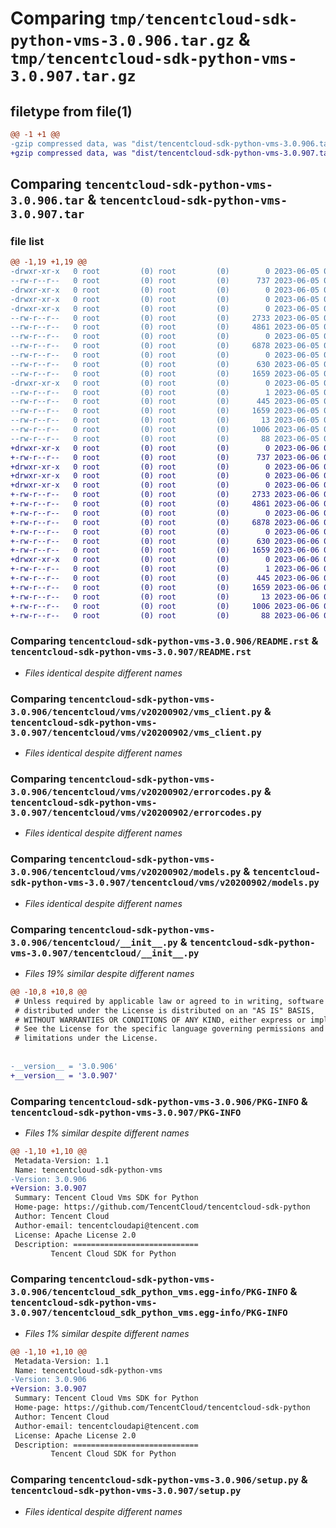 # Comparing `tmp/tencentcloud-sdk-python-vms-3.0.906.tar.gz` & `tmp/tencentcloud-sdk-python-vms-3.0.907.tar.gz`

## filetype from file(1)

```diff
@@ -1 +1 @@
-gzip compressed data, was "dist/tencentcloud-sdk-python-vms-3.0.906.tar", last modified: Mon Jun  5 00:46:17 2023, max compression
+gzip compressed data, was "dist/tencentcloud-sdk-python-vms-3.0.907.tar", last modified: Tue Jun  6 02:38:58 2023, max compression
```

## Comparing `tencentcloud-sdk-python-vms-3.0.906.tar` & `tencentcloud-sdk-python-vms-3.0.907.tar`

### file list

```diff
@@ -1,19 +1,19 @@
-drwxr-xr-x   0 root         (0) root         (0)        0 2023-06-05 00:46:17.000000 tencentcloud-sdk-python-vms-3.0.906/
--rw-r--r--   0 root         (0) root         (0)      737 2023-06-05 00:46:17.000000 tencentcloud-sdk-python-vms-3.0.906/README.rst
-drwxr-xr-x   0 root         (0) root         (0)        0 2023-06-05 00:46:17.000000 tencentcloud-sdk-python-vms-3.0.906/tencentcloud/
-drwxr-xr-x   0 root         (0) root         (0)        0 2023-06-05 00:46:17.000000 tencentcloud-sdk-python-vms-3.0.906/tencentcloud/vms/
-drwxr-xr-x   0 root         (0) root         (0)        0 2023-06-05 00:46:17.000000 tencentcloud-sdk-python-vms-3.0.906/tencentcloud/vms/v20200902/
--rw-r--r--   0 root         (0) root         (0)     2733 2023-06-05 00:46:17.000000 tencentcloud-sdk-python-vms-3.0.906/tencentcloud/vms/v20200902/vms_client.py
--rw-r--r--   0 root         (0) root         (0)     4861 2023-06-05 00:46:17.000000 tencentcloud-sdk-python-vms-3.0.906/tencentcloud/vms/v20200902/errorcodes.py
--rw-r--r--   0 root         (0) root         (0)        0 2023-06-05 00:46:17.000000 tencentcloud-sdk-python-vms-3.0.906/tencentcloud/vms/v20200902/__init__.py
--rw-r--r--   0 root         (0) root         (0)     6878 2023-06-05 00:46:17.000000 tencentcloud-sdk-python-vms-3.0.906/tencentcloud/vms/v20200902/models.py
--rw-r--r--   0 root         (0) root         (0)        0 2023-06-05 00:46:17.000000 tencentcloud-sdk-python-vms-3.0.906/tencentcloud/vms/__init__.py
--rw-r--r--   0 root         (0) root         (0)      630 2023-06-05 00:46:17.000000 tencentcloud-sdk-python-vms-3.0.906/tencentcloud/__init__.py
--rw-r--r--   0 root         (0) root         (0)     1659 2023-06-05 00:46:17.000000 tencentcloud-sdk-python-vms-3.0.906/PKG-INFO
-drwxr-xr-x   0 root         (0) root         (0)        0 2023-06-05 00:46:17.000000 tencentcloud-sdk-python-vms-3.0.906/tencentcloud_sdk_python_vms.egg-info/
--rw-r--r--   0 root         (0) root         (0)        1 2023-06-05 00:46:17.000000 tencentcloud-sdk-python-vms-3.0.906/tencentcloud_sdk_python_vms.egg-info/dependency_links.txt
--rw-r--r--   0 root         (0) root         (0)      445 2023-06-05 00:46:17.000000 tencentcloud-sdk-python-vms-3.0.906/tencentcloud_sdk_python_vms.egg-info/SOURCES.txt
--rw-r--r--   0 root         (0) root         (0)     1659 2023-06-05 00:46:17.000000 tencentcloud-sdk-python-vms-3.0.906/tencentcloud_sdk_python_vms.egg-info/PKG-INFO
--rw-r--r--   0 root         (0) root         (0)       13 2023-06-05 00:46:17.000000 tencentcloud-sdk-python-vms-3.0.906/tencentcloud_sdk_python_vms.egg-info/top_level.txt
--rw-r--r--   0 root         (0) root         (0)     1006 2023-06-05 00:46:17.000000 tencentcloud-sdk-python-vms-3.0.906/setup.py
--rw-r--r--   0 root         (0) root         (0)       88 2023-06-05 00:46:17.000000 tencentcloud-sdk-python-vms-3.0.906/setup.cfg
+drwxr-xr-x   0 root         (0) root         (0)        0 2023-06-06 02:38:58.000000 tencentcloud-sdk-python-vms-3.0.907/
+-rw-r--r--   0 root         (0) root         (0)      737 2023-06-06 02:38:57.000000 tencentcloud-sdk-python-vms-3.0.907/README.rst
+drwxr-xr-x   0 root         (0) root         (0)        0 2023-06-06 02:38:58.000000 tencentcloud-sdk-python-vms-3.0.907/tencentcloud/
+drwxr-xr-x   0 root         (0) root         (0)        0 2023-06-06 02:38:58.000000 tencentcloud-sdk-python-vms-3.0.907/tencentcloud/vms/
+drwxr-xr-x   0 root         (0) root         (0)        0 2023-06-06 02:38:58.000000 tencentcloud-sdk-python-vms-3.0.907/tencentcloud/vms/v20200902/
+-rw-r--r--   0 root         (0) root         (0)     2733 2023-06-06 02:38:57.000000 tencentcloud-sdk-python-vms-3.0.907/tencentcloud/vms/v20200902/vms_client.py
+-rw-r--r--   0 root         (0) root         (0)     4861 2023-06-06 02:38:57.000000 tencentcloud-sdk-python-vms-3.0.907/tencentcloud/vms/v20200902/errorcodes.py
+-rw-r--r--   0 root         (0) root         (0)        0 2023-06-06 02:38:57.000000 tencentcloud-sdk-python-vms-3.0.907/tencentcloud/vms/v20200902/__init__.py
+-rw-r--r--   0 root         (0) root         (0)     6878 2023-06-06 02:38:57.000000 tencentcloud-sdk-python-vms-3.0.907/tencentcloud/vms/v20200902/models.py
+-rw-r--r--   0 root         (0) root         (0)        0 2023-06-06 02:38:57.000000 tencentcloud-sdk-python-vms-3.0.907/tencentcloud/vms/__init__.py
+-rw-r--r--   0 root         (0) root         (0)      630 2023-06-06 02:38:57.000000 tencentcloud-sdk-python-vms-3.0.907/tencentcloud/__init__.py
+-rw-r--r--   0 root         (0) root         (0)     1659 2023-06-06 02:38:58.000000 tencentcloud-sdk-python-vms-3.0.907/PKG-INFO
+drwxr-xr-x   0 root         (0) root         (0)        0 2023-06-06 02:38:58.000000 tencentcloud-sdk-python-vms-3.0.907/tencentcloud_sdk_python_vms.egg-info/
+-rw-r--r--   0 root         (0) root         (0)        1 2023-06-06 02:38:58.000000 tencentcloud-sdk-python-vms-3.0.907/tencentcloud_sdk_python_vms.egg-info/dependency_links.txt
+-rw-r--r--   0 root         (0) root         (0)      445 2023-06-06 02:38:58.000000 tencentcloud-sdk-python-vms-3.0.907/tencentcloud_sdk_python_vms.egg-info/SOURCES.txt
+-rw-r--r--   0 root         (0) root         (0)     1659 2023-06-06 02:38:58.000000 tencentcloud-sdk-python-vms-3.0.907/tencentcloud_sdk_python_vms.egg-info/PKG-INFO
+-rw-r--r--   0 root         (0) root         (0)       13 2023-06-06 02:38:58.000000 tencentcloud-sdk-python-vms-3.0.907/tencentcloud_sdk_python_vms.egg-info/top_level.txt
+-rw-r--r--   0 root         (0) root         (0)     1006 2023-06-06 02:38:57.000000 tencentcloud-sdk-python-vms-3.0.907/setup.py
+-rw-r--r--   0 root         (0) root         (0)       88 2023-06-06 02:38:58.000000 tencentcloud-sdk-python-vms-3.0.907/setup.cfg
```

### Comparing `tencentcloud-sdk-python-vms-3.0.906/README.rst` & `tencentcloud-sdk-python-vms-3.0.907/README.rst`

 * *Files identical despite different names*

### Comparing `tencentcloud-sdk-python-vms-3.0.906/tencentcloud/vms/v20200902/vms_client.py` & `tencentcloud-sdk-python-vms-3.0.907/tencentcloud/vms/v20200902/vms_client.py`

 * *Files identical despite different names*

### Comparing `tencentcloud-sdk-python-vms-3.0.906/tencentcloud/vms/v20200902/errorcodes.py` & `tencentcloud-sdk-python-vms-3.0.907/tencentcloud/vms/v20200902/errorcodes.py`

 * *Files identical despite different names*

### Comparing `tencentcloud-sdk-python-vms-3.0.906/tencentcloud/vms/v20200902/models.py` & `tencentcloud-sdk-python-vms-3.0.907/tencentcloud/vms/v20200902/models.py`

 * *Files identical despite different names*

### Comparing `tencentcloud-sdk-python-vms-3.0.906/tencentcloud/__init__.py` & `tencentcloud-sdk-python-vms-3.0.907/tencentcloud/__init__.py`

 * *Files 19% similar despite different names*

```diff
@@ -10,8 +10,8 @@
 # Unless required by applicable law or agreed to in writing, software
 # distributed under the License is distributed on an "AS IS" BASIS,
 # WITHOUT WARRANTIES OR CONDITIONS OF ANY KIND, either express or implied.
 # See the License for the specific language governing permissions and
 # limitations under the License.
 
 
-__version__ = '3.0.906'
+__version__ = '3.0.907'
```

### Comparing `tencentcloud-sdk-python-vms-3.0.906/PKG-INFO` & `tencentcloud-sdk-python-vms-3.0.907/PKG-INFO`

 * *Files 1% similar despite different names*

```diff
@@ -1,10 +1,10 @@
 Metadata-Version: 1.1
 Name: tencentcloud-sdk-python-vms
-Version: 3.0.906
+Version: 3.0.907
 Summary: Tencent Cloud Vms SDK for Python
 Home-page: https://github.com/TencentCloud/tencentcloud-sdk-python
 Author: Tencent Cloud
 Author-email: tencentcloudapi@tencent.com
 License: Apache License 2.0
 Description: ============================
         Tencent Cloud SDK for Python
```

### Comparing `tencentcloud-sdk-python-vms-3.0.906/tencentcloud_sdk_python_vms.egg-info/PKG-INFO` & `tencentcloud-sdk-python-vms-3.0.907/tencentcloud_sdk_python_vms.egg-info/PKG-INFO`

 * *Files 1% similar despite different names*

```diff
@@ -1,10 +1,10 @@
 Metadata-Version: 1.1
 Name: tencentcloud-sdk-python-vms
-Version: 3.0.906
+Version: 3.0.907
 Summary: Tencent Cloud Vms SDK for Python
 Home-page: https://github.com/TencentCloud/tencentcloud-sdk-python
 Author: Tencent Cloud
 Author-email: tencentcloudapi@tencent.com
 License: Apache License 2.0
 Description: ============================
         Tencent Cloud SDK for Python
```

### Comparing `tencentcloud-sdk-python-vms-3.0.906/setup.py` & `tencentcloud-sdk-python-vms-3.0.907/setup.py`

 * *Files identical despite different names*

